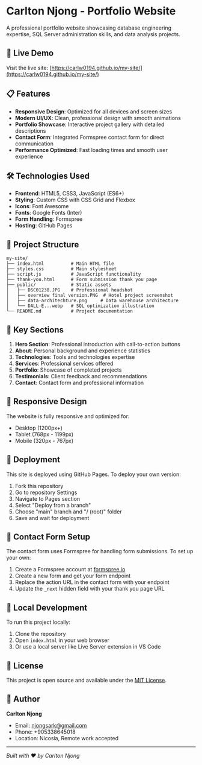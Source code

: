 # Carlton Njong - Portfolio Website

A professional portfolio website showcasing database engineering expertise, SQL Server administration skills, and data analysis projects.

## 🚀 Live Demo

Visit the live site: [https://carlw0194.github.io/my-site/](https://carlw0194.github.io/my-site/)

## 📋 Features

- **Responsive Design**: Optimized for all devices and screen sizes
- **Modern UI/UX**: Clean, professional design with smooth animations
- **Portfolio Showcase**: Interactive project gallery with detailed descriptions
- **Contact Form**: Integrated Formspree contact form for direct communication
- **Performance Optimized**: Fast loading times and smooth user experience

## 🛠️ Technologies Used

- **Frontend**: HTML5, CSS3, JavaScript (ES6+)
- **Styling**: Custom CSS with CSS Grid and Flexbox
- **Icons**: Font Awesome
- **Fonts**: Google Fonts (Inter)
- **Form Handling**: Formspree
- **Hosting**: GitHub Pages

## 📁 Project Structure

```
my-site/
├── index.html          # Main HTML file
├── styles.css          # Main stylesheet
├── script.js           # JavaScript functionality
├── thank-you.html      # Form submission thank you page
├── public/             # Static assets
│   ├── DSC01238.JPG    # Professional headshot
│   ├── overview final version.PNG  # Hotel project screenshot
│   ├── data-architechture.png     # Data warehouse architecture
│   └── DALL·E...webp   # SQL optimization illustration
└── README.md           # Project documentation
```

## 🎯 Key Sections

1. **Hero Section**: Professional introduction with call-to-action buttons
2. **About**: Personal background and experience statistics
3. **Technologies**: Tools and technologies expertise
4. **Services**: Professional services offered
5. **Portfolio**: Showcase of completed projects
6. **Testimonials**: Client feedback and recommendations
7. **Contact**: Contact form and professional information

## 📱 Responsive Design

The website is fully responsive and optimized for:
- Desktop (1200px+)
- Tablet (768px - 1199px)
- Mobile (320px - 767px)

## 🚀 Deployment

This site is deployed using GitHub Pages. To deploy your own version:

1. Fork this repository
2. Go to repository Settings
3. Navigate to Pages section
4. Select "Deploy from a branch"
5. Choose "main" branch and "/ (root)" folder
6. Save and wait for deployment

## 📧 Contact Form Setup

The contact form uses Formspree for handling form submissions. To set up your own:

1. Create a Formspree account at [formspree.io](https://formspree.io)
2. Create a new form and get your form endpoint
3. Replace the action URL in the contact form with your endpoint
4. Update the `_next` hidden field with your thank you page URL

## 🔧 Local Development

To run this project locally:

1. Clone the repository
2. Open `index.html` in your web browser
3. Or use a local server like Live Server extension in VS Code

## 📄 License

This project is open source and available under the [MIT License](LICENSE).

## 👤 Author

**Carlton Njong**
- Email: njongsark@gmail.com
- Phone: +905338645018
- Location: Nicosia, Remote work accepted

---

*Built with ❤️ by Carlton Njong*
